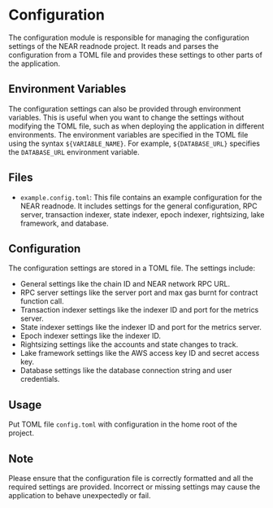 # Configuration

The configuration module is responsible for managing the configuration settings of the NEAR readnode project.
It reads and parses the configuration from a TOML file and provides these settings to other parts of the application.

## Environment Variables

The configuration settings can also be provided through environment variables. 
This is useful when you want to change the settings without modifying the TOML file, 
such as when deploying the application in different environments. 
The environment variables are specified in the TOML file using the syntax `${VARIABLE_NAME}`.
For example, `${DATABASE_URL}` specifies the `DATABASE_URL` environment variable.

## Files

- `example.config.toml`: This file contains an example configuration for the NEAR readnode. 
It includes settings for the general configuration, 
RPC server, transaction indexer, state indexer, epoch indexer, rightsizing, lake framework, and database.


## Configuration

The configuration settings are stored in a TOML file. The settings include:

- General settings like the chain ID and NEAR network RPC URL.
- RPC server settings like the server port and max gas burnt for contract function call.
- Transaction indexer settings like the indexer ID and port for the metrics server.
- State indexer settings like the indexer ID and port for the metrics server.
- Epoch indexer settings like the indexer ID.
- Rightsizing settings like the accounts and state changes to track.
- Lake framework settings like the AWS access key ID and secret access key.
- Database settings like the database connection string and user credentials.

## Usage

Put TOML file `config.toml` with configuration in the home root of the project.

## Note

Please ensure that the configuration file is correctly formatted and all the required settings are provided. 
Incorrect or missing settings may cause the application to behave unexpectedly or fail.
